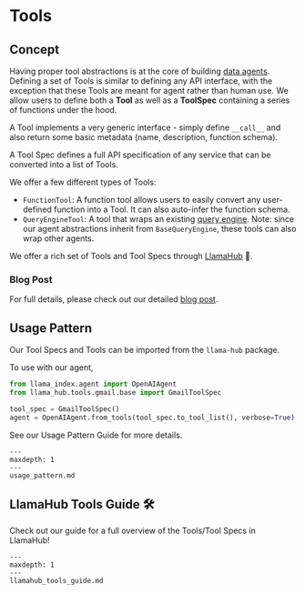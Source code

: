 # Tools

## Concept

Having proper tool abstractions is at the core of building [data agents](/docs/core_modules/agent_modules/agents/root.md). Defining a set of Tools is similar to defining any API interface, with the exception that these Tools are meant for agent rather than human use. We allow users to define both a **Tool** as well as a **ToolSpec** containing a series of functions under the hood. 

A Tool implements a very generic interface - simply define `__call__` and also return some basic metadata (name, description, function schema).

A Tool Spec defines a full API specification of any service that can be converted into a list of Tools.

We offer a few different types of Tools:
- `FunctionTool`: A function tool allows users to easily convert any user-defined function into a Tool. It can also auto-infer the function schema.
- `QueryEngineTool`: A tool that wraps an existing [query engine](/docs/core_modules/query_modules/root.md). Note: since our agent abstractions inherit from `BaseQueryEngine`, these tools can also wrap other agents.

We offer a rich set of Tools and Tool Specs through [LlamaHub](https://llamahub.ai/) 🦙. 

### Blog Post

For full details, please check out our detailed [blog post]().

## Usage Pattern

Our Tool Specs and Tools can be imported from the `llama-hub` package.

To use with our agent,
```python
from llama_index.agent import OpenAIAgent
from llama_hub.tools.gmail.base import GmailToolSpec

tool_spec = GmailToolSpec()
agent = OpenAIAgent.from_tools(tool_spec.to_tool_list(), verbose=True)

```

See our Usage Pattern Guide for more details.
```{toctree}
---
maxdepth: 1
---
usage_pattern.md
```

## LlamaHub Tools Guide 🛠️

Check out our guide for a full overview of the Tools/Tool Specs in LlamaHub! 
```{toctree}
---
maxdepth: 1
---
llamahub_tools_guide.md
```


<!-- We offer a rich set of Tool Specs that are offered through [LlamaHub](https://llamahub.ai/) 🦙. 
These tool specs represent an initial curated list of services that an agent can interact with and enrich its capability to perform different actions. 

![](/docs/_static/data_connectors/llamahub.png) -->


<!-- ## Module Guides
```{toctree}
---
maxdepth: 1
---
modules.md
```

## Tool Example Notebooks

Coming soon!  -->

